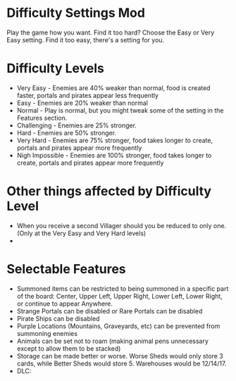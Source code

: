 # Difficulty Settings Mod

Play the game how you want. Find it too hard? Choose the Easy or Very Easy setting. Find it too easy, there's a setting for you.

# Difficulty Levels

* Very Easy - Enemies are 40% weaker than normal, food is created faster, portals and pirates appear less frequently
* Easy - Enemies are 20% weaker than normal
* Normal - Play is normal, but you might tweak some of the setting in the Features section.
* Challenging - Enemies are 25% stronger.
* Hard - Enemies are 50% stronger.
* Very Hard - Enemies are 75% stronger, food takes longer to create, portals and pirates appear more frequently
* Nigh Impossible - Enemies are 100% stronger, food takes longer to create, portals and pirates appear more frequently

# Other things affected by Difficulty Level

* When you receive a second Villager should you be reduced to only one. (Only at the Very Easy and Very Hard levels)
* 

# Selectable Features

* Summoned items can be restricted to being summoned in a specific part of the board: Center, Upper Left, Upper Right, Lower Left, Lower Right, or continue to appear Anywhere.
* Strange Portals can be disabled or Rare Portals can be disabled
* Pirate Ships can be disabled
* Purple Locations (Mountains, Graveyards, etc) can be prevented from summoning enemies
* Animals can be set not to roam (making animal pens unnecessary except to allow them to be stacked)
* Storage can be made better or worse. Worse Sheds would only store 3 cards, while Better Sheds would store 5. Warehouses would be 12/14/17.
* DLC: 